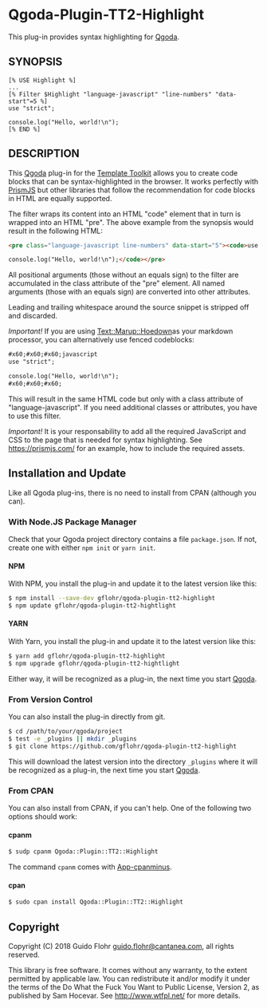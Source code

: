 # Qgoda-Plugin-TT2-Highlight

This plug-in provides syntax highlighting for [Qgoda](http://www.qgoda.net/).

## SYNOPSIS

```tt2
[% USE Highlight %]
...
[% Filter $Highlight "language-javascript" "line-numbers" "data-start"=5 %]
use "strict";

console.log("Hello, world!\n");
[% END %]
```

## DESCRIPTION

This [Qgoda](http://www.qgoda.net/) plug-in for the
[Template Toolkit](http://www.template-toolkit.org/) allows you to create 
code blocks that can be syntax-highlighted in the browser.  It works perfectly
with [PrismJS](https://prismjs.com/) but other libraries that follow the
recommendation for code blocks in HTML are equally supported.

The filter wraps its content into an HTML "code" element that in turn is wrapped into
an HTML "pre".  The above example from the synopsis would result in the following
HTML:

```html
<pre class="language-javascript line-numbers" data-start="5"><code>use "strict";

console.log("Hello, world!\n");</code></pre>
```

All positional arguments (those without an equals sign) to the filter are accumulated
in the class attribute of the "pre" element. All named arguments (those with an equals
sign) are converted into other attributes.

Leading and trailing whitespace around the source snippet is stripped off and
discarded.

*Important!* If you are using
[Text::Marup::Hoedown](https://metacpan.org/release/Text-Markdown-Hoedown)as your markdown processor, you can alternatively use fenced codeblocks:

```markdown
#x60;#x60;#x60;javascript
use "strict";

console.log("Hello, world!\n");
#x60;#x60;#x60;
```

This will result in the same HTML code but only with a class attribute of
"language-javascript". If you need additional classes or attributes, you have to
use this filter.

*Important!* It is your responsability to add all the required JavaScript and
CSS to the page that is needed for syntax highlighting.  See
https://prismjs.com/ for an example, how to include the required assets.

## Installation and Update

Like all Qgoda plug-ins, there is no need to install
from CPAN (although you can).

### With Node.JS Package Manager

Check that your Qgoda project directory contains a file `package.json`.  If
not, create one with either `npm init` or `yarn init`.

#### NPM

With NPM, you install the plug-in and update it to the latest version like
this:

```bash
$ npm install --save-dev gflohr/qgoda-plugin-tt2-highlight
$ npm update gflohr/qgoda-plugin-tt2-hightlight
```

#### YARN

With Yarn, you install the plug-in and update it to the latest version like
this:

```bash
$ yarn add gflohr/qgoda-plugin-tt2-highlight
$ npm upgrade gflohr/qgoda-plugin-tt2-hightlight
```

Either way, it will be recognized as a plug-in, the next time you start
[Qgoda](http://www.qgoda.net/).

### From Version Control

You can also install the plug-in directly from git.

```bash
$ cd /path/to/your/qgoda/project
$ test -e _plugins || mkdir _plugins
$ git clone https://github.com/gflohr/qgoda-plugin-tt2-highlight
```

This will download the latest version into the directory `_plugins` where
it will be recognized as a plug-in, the next time you start
[Qgoda](http://www.qgoda.net/).

### From CPAN

You can also install from CPAN, if you can't help.  One of the following two options should work:

#### cpanm

```bash
$ sudp cpanm Qgoda::Plugin::TT2::Highlight
```

The command `cpanm` comes with [App-cpanminus](https://metacpan.org/release/App-cpanminus).

#### cpan

```bash
$ sudo cpan install Qgoda::Plugin::TT2::Highlight
```

## Copyright

Copyright (C) 2018 Guido Flohr guido.flohr@cantanea.com, all rights
reserved.

This library is free software. It comes without any warranty, to the
extent permitted by applicable law. You can redistribute it and/or
modify it under the terms of the Do What the Fuck You Want to Public
License, Version 2, as published by Sam Hocevar. See
http://www.wtfpl.net/ for more details.
